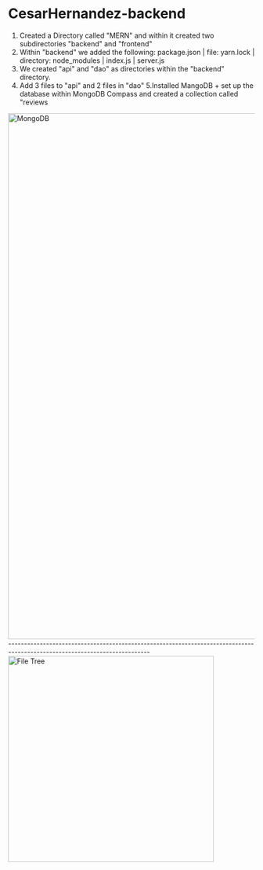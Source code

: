 # CesarHernandez-backend
1. Created a Directory called "MERN" and within it created two subdirectories "backend" and "frontend"
2. Within "backend" we added the following: package.json | file: yarn.lock | directory: node_modules |
index.js | server.js
3. We created "api" and "dao" as directories within the "backend" directory.
4. Add 3 files to "api" and 2 files in "dao"
5.Installed MangoDB + set up the database within MongoDB Compass and created a collection 
called "reviews

<img width="1072" alt="MongoDB" src="https://media.github.khoury.northeastern.edu/user/10528/files/6a7e1850-09fb-482b-bac5-e0da8ec90ea5">
---------------------------------------------------------------------------------------------------------------------------
<img width="420" alt="File Tree" src="https://media.github.khoury.northeastern.edu/user/10528/files/4da3da6b-694c-4d95-97cb-cd6e976c47c5">
